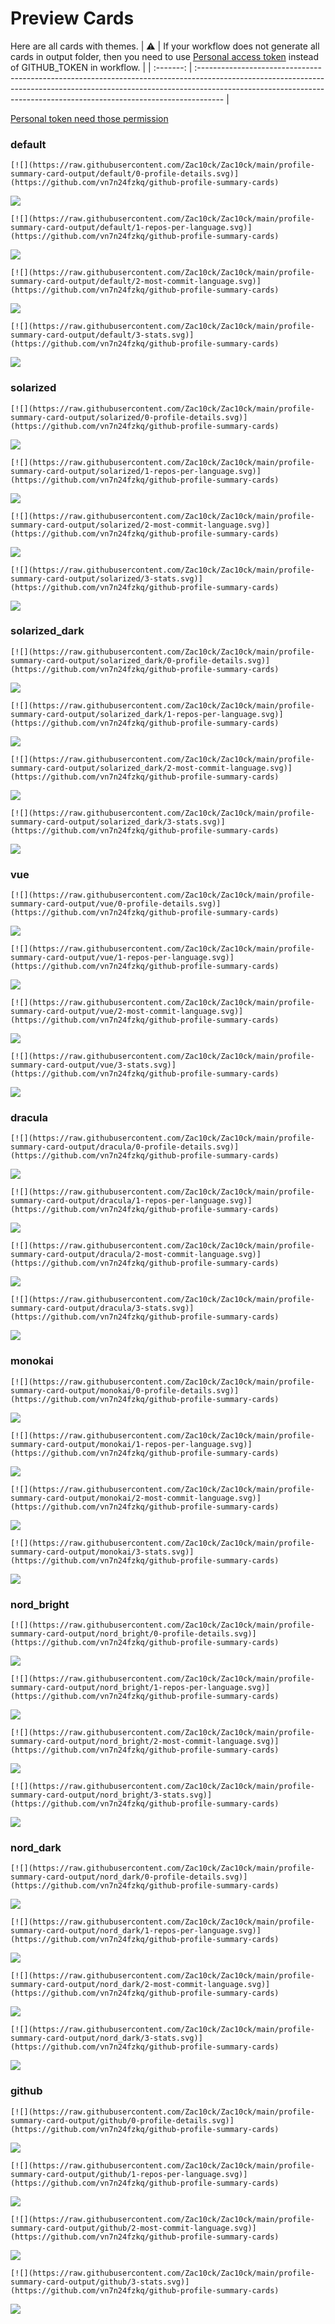 
# Preview Cards

Here are all cards with themes.
| :warning: | If your workflow does not generate all cards in output folder, then you need to use [Personal access token](https://docs.github.com/en/actions/configuring-and-managing-workflows/creating-and-storing-encrypted-secrets) instead of GITHUB_TOKEN in workflow. |
| :-------: | :------------------------------------------------------------------------------------------------------------------------------------------------------------------------------------------------------------------------------------------------ |

[Personal token need those permission](https://github.com/vn7n24fzkq/github-profile-summary-cards/wiki/Personal-access-token-permissions)


### default


```
[![](https://raw.githubusercontent.com/Zac10ck/Zac10ck/main/profile-summary-card-output/default/0-profile-details.svg)](https://github.com/vn7n24fzkq/github-profile-summary-cards)
```
![](https://raw.githubusercontent.com/Zac10ck/Zac10ck/main/profile-summary-card-output/default/0-profile-details.svg)


```
[![](https://raw.githubusercontent.com/Zac10ck/Zac10ck/main/profile-summary-card-output/default/1-repos-per-language.svg)](https://github.com/vn7n24fzkq/github-profile-summary-cards)
```
![](https://raw.githubusercontent.com/Zac10ck/Zac10ck/main/profile-summary-card-output/default/1-repos-per-language.svg)


```
[![](https://raw.githubusercontent.com/Zac10ck/Zac10ck/main/profile-summary-card-output/default/2-most-commit-language.svg)](https://github.com/vn7n24fzkq/github-profile-summary-cards)
```
![](https://raw.githubusercontent.com/Zac10ck/Zac10ck/main/profile-summary-card-output/default/2-most-commit-language.svg)


```
[![](https://raw.githubusercontent.com/Zac10ck/Zac10ck/main/profile-summary-card-output/default/3-stats.svg)](https://github.com/vn7n24fzkq/github-profile-summary-cards)
```
![](https://raw.githubusercontent.com/Zac10ck/Zac10ck/main/profile-summary-card-output/default/3-stats.svg)


### solarized


```
[![](https://raw.githubusercontent.com/Zac10ck/Zac10ck/main/profile-summary-card-output/solarized/0-profile-details.svg)](https://github.com/vn7n24fzkq/github-profile-summary-cards)
```
![](https://raw.githubusercontent.com/Zac10ck/Zac10ck/main/profile-summary-card-output/solarized/0-profile-details.svg)


```
[![](https://raw.githubusercontent.com/Zac10ck/Zac10ck/main/profile-summary-card-output/solarized/1-repos-per-language.svg)](https://github.com/vn7n24fzkq/github-profile-summary-cards)
```
![](https://raw.githubusercontent.com/Zac10ck/Zac10ck/main/profile-summary-card-output/solarized/1-repos-per-language.svg)


```
[![](https://raw.githubusercontent.com/Zac10ck/Zac10ck/main/profile-summary-card-output/solarized/2-most-commit-language.svg)](https://github.com/vn7n24fzkq/github-profile-summary-cards)
```
![](https://raw.githubusercontent.com/Zac10ck/Zac10ck/main/profile-summary-card-output/solarized/2-most-commit-language.svg)


```
[![](https://raw.githubusercontent.com/Zac10ck/Zac10ck/main/profile-summary-card-output/solarized/3-stats.svg)](https://github.com/vn7n24fzkq/github-profile-summary-cards)
```
![](https://raw.githubusercontent.com/Zac10ck/Zac10ck/main/profile-summary-card-output/solarized/3-stats.svg)


### solarized_dark


```
[![](https://raw.githubusercontent.com/Zac10ck/Zac10ck/main/profile-summary-card-output/solarized_dark/0-profile-details.svg)](https://github.com/vn7n24fzkq/github-profile-summary-cards)
```
![](https://raw.githubusercontent.com/Zac10ck/Zac10ck/main/profile-summary-card-output/solarized_dark/0-profile-details.svg)


```
[![](https://raw.githubusercontent.com/Zac10ck/Zac10ck/main/profile-summary-card-output/solarized_dark/1-repos-per-language.svg)](https://github.com/vn7n24fzkq/github-profile-summary-cards)
```
![](https://raw.githubusercontent.com/Zac10ck/Zac10ck/main/profile-summary-card-output/solarized_dark/1-repos-per-language.svg)


```
[![](https://raw.githubusercontent.com/Zac10ck/Zac10ck/main/profile-summary-card-output/solarized_dark/2-most-commit-language.svg)](https://github.com/vn7n24fzkq/github-profile-summary-cards)
```
![](https://raw.githubusercontent.com/Zac10ck/Zac10ck/main/profile-summary-card-output/solarized_dark/2-most-commit-language.svg)


```
[![](https://raw.githubusercontent.com/Zac10ck/Zac10ck/main/profile-summary-card-output/solarized_dark/3-stats.svg)](https://github.com/vn7n24fzkq/github-profile-summary-cards)
```
![](https://raw.githubusercontent.com/Zac10ck/Zac10ck/main/profile-summary-card-output/solarized_dark/3-stats.svg)


### vue


```
[![](https://raw.githubusercontent.com/Zac10ck/Zac10ck/main/profile-summary-card-output/vue/0-profile-details.svg)](https://github.com/vn7n24fzkq/github-profile-summary-cards)
```
![](https://raw.githubusercontent.com/Zac10ck/Zac10ck/main/profile-summary-card-output/vue/0-profile-details.svg)


```
[![](https://raw.githubusercontent.com/Zac10ck/Zac10ck/main/profile-summary-card-output/vue/1-repos-per-language.svg)](https://github.com/vn7n24fzkq/github-profile-summary-cards)
```
![](https://raw.githubusercontent.com/Zac10ck/Zac10ck/main/profile-summary-card-output/vue/1-repos-per-language.svg)


```
[![](https://raw.githubusercontent.com/Zac10ck/Zac10ck/main/profile-summary-card-output/vue/2-most-commit-language.svg)](https://github.com/vn7n24fzkq/github-profile-summary-cards)
```
![](https://raw.githubusercontent.com/Zac10ck/Zac10ck/main/profile-summary-card-output/vue/2-most-commit-language.svg)


```
[![](https://raw.githubusercontent.com/Zac10ck/Zac10ck/main/profile-summary-card-output/vue/3-stats.svg)](https://github.com/vn7n24fzkq/github-profile-summary-cards)
```
![](https://raw.githubusercontent.com/Zac10ck/Zac10ck/main/profile-summary-card-output/vue/3-stats.svg)


### dracula


```
[![](https://raw.githubusercontent.com/Zac10ck/Zac10ck/main/profile-summary-card-output/dracula/0-profile-details.svg)](https://github.com/vn7n24fzkq/github-profile-summary-cards)
```
![](https://raw.githubusercontent.com/Zac10ck/Zac10ck/main/profile-summary-card-output/dracula/0-profile-details.svg)


```
[![](https://raw.githubusercontent.com/Zac10ck/Zac10ck/main/profile-summary-card-output/dracula/1-repos-per-language.svg)](https://github.com/vn7n24fzkq/github-profile-summary-cards)
```
![](https://raw.githubusercontent.com/Zac10ck/Zac10ck/main/profile-summary-card-output/dracula/1-repos-per-language.svg)


```
[![](https://raw.githubusercontent.com/Zac10ck/Zac10ck/main/profile-summary-card-output/dracula/2-most-commit-language.svg)](https://github.com/vn7n24fzkq/github-profile-summary-cards)
```
![](https://raw.githubusercontent.com/Zac10ck/Zac10ck/main/profile-summary-card-output/dracula/2-most-commit-language.svg)


```
[![](https://raw.githubusercontent.com/Zac10ck/Zac10ck/main/profile-summary-card-output/dracula/3-stats.svg)](https://github.com/vn7n24fzkq/github-profile-summary-cards)
```
![](https://raw.githubusercontent.com/Zac10ck/Zac10ck/main/profile-summary-card-output/dracula/3-stats.svg)


### monokai


```
[![](https://raw.githubusercontent.com/Zac10ck/Zac10ck/main/profile-summary-card-output/monokai/0-profile-details.svg)](https://github.com/vn7n24fzkq/github-profile-summary-cards)
```
![](https://raw.githubusercontent.com/Zac10ck/Zac10ck/main/profile-summary-card-output/monokai/0-profile-details.svg)


```
[![](https://raw.githubusercontent.com/Zac10ck/Zac10ck/main/profile-summary-card-output/monokai/1-repos-per-language.svg)](https://github.com/vn7n24fzkq/github-profile-summary-cards)
```
![](https://raw.githubusercontent.com/Zac10ck/Zac10ck/main/profile-summary-card-output/monokai/1-repos-per-language.svg)


```
[![](https://raw.githubusercontent.com/Zac10ck/Zac10ck/main/profile-summary-card-output/monokai/2-most-commit-language.svg)](https://github.com/vn7n24fzkq/github-profile-summary-cards)
```
![](https://raw.githubusercontent.com/Zac10ck/Zac10ck/main/profile-summary-card-output/monokai/2-most-commit-language.svg)


```
[![](https://raw.githubusercontent.com/Zac10ck/Zac10ck/main/profile-summary-card-output/monokai/3-stats.svg)](https://github.com/vn7n24fzkq/github-profile-summary-cards)
```
![](https://raw.githubusercontent.com/Zac10ck/Zac10ck/main/profile-summary-card-output/monokai/3-stats.svg)


### nord_bright


```
[![](https://raw.githubusercontent.com/Zac10ck/Zac10ck/main/profile-summary-card-output/nord_bright/0-profile-details.svg)](https://github.com/vn7n24fzkq/github-profile-summary-cards)
```
![](https://raw.githubusercontent.com/Zac10ck/Zac10ck/main/profile-summary-card-output/nord_bright/0-profile-details.svg)


```
[![](https://raw.githubusercontent.com/Zac10ck/Zac10ck/main/profile-summary-card-output/nord_bright/1-repos-per-language.svg)](https://github.com/vn7n24fzkq/github-profile-summary-cards)
```
![](https://raw.githubusercontent.com/Zac10ck/Zac10ck/main/profile-summary-card-output/nord_bright/1-repos-per-language.svg)


```
[![](https://raw.githubusercontent.com/Zac10ck/Zac10ck/main/profile-summary-card-output/nord_bright/2-most-commit-language.svg)](https://github.com/vn7n24fzkq/github-profile-summary-cards)
```
![](https://raw.githubusercontent.com/Zac10ck/Zac10ck/main/profile-summary-card-output/nord_bright/2-most-commit-language.svg)


```
[![](https://raw.githubusercontent.com/Zac10ck/Zac10ck/main/profile-summary-card-output/nord_bright/3-stats.svg)](https://github.com/vn7n24fzkq/github-profile-summary-cards)
```
![](https://raw.githubusercontent.com/Zac10ck/Zac10ck/main/profile-summary-card-output/nord_bright/3-stats.svg)


### nord_dark


```
[![](https://raw.githubusercontent.com/Zac10ck/Zac10ck/main/profile-summary-card-output/nord_dark/0-profile-details.svg)](https://github.com/vn7n24fzkq/github-profile-summary-cards)
```
![](https://raw.githubusercontent.com/Zac10ck/Zac10ck/main/profile-summary-card-output/nord_dark/0-profile-details.svg)


```
[![](https://raw.githubusercontent.com/Zac10ck/Zac10ck/main/profile-summary-card-output/nord_dark/1-repos-per-language.svg)](https://github.com/vn7n24fzkq/github-profile-summary-cards)
```
![](https://raw.githubusercontent.com/Zac10ck/Zac10ck/main/profile-summary-card-output/nord_dark/1-repos-per-language.svg)


```
[![](https://raw.githubusercontent.com/Zac10ck/Zac10ck/main/profile-summary-card-output/nord_dark/2-most-commit-language.svg)](https://github.com/vn7n24fzkq/github-profile-summary-cards)
```
![](https://raw.githubusercontent.com/Zac10ck/Zac10ck/main/profile-summary-card-output/nord_dark/2-most-commit-language.svg)


```
[![](https://raw.githubusercontent.com/Zac10ck/Zac10ck/main/profile-summary-card-output/nord_dark/3-stats.svg)](https://github.com/vn7n24fzkq/github-profile-summary-cards)
```
![](https://raw.githubusercontent.com/Zac10ck/Zac10ck/main/profile-summary-card-output/nord_dark/3-stats.svg)


### github


```
[![](https://raw.githubusercontent.com/Zac10ck/Zac10ck/main/profile-summary-card-output/github/0-profile-details.svg)](https://github.com/vn7n24fzkq/github-profile-summary-cards)
```
![](https://raw.githubusercontent.com/Zac10ck/Zac10ck/main/profile-summary-card-output/github/0-profile-details.svg)


```
[![](https://raw.githubusercontent.com/Zac10ck/Zac10ck/main/profile-summary-card-output/github/1-repos-per-language.svg)](https://github.com/vn7n24fzkq/github-profile-summary-cards)
```
![](https://raw.githubusercontent.com/Zac10ck/Zac10ck/main/profile-summary-card-output/github/1-repos-per-language.svg)


```
[![](https://raw.githubusercontent.com/Zac10ck/Zac10ck/main/profile-summary-card-output/github/2-most-commit-language.svg)](https://github.com/vn7n24fzkq/github-profile-summary-cards)
```
![](https://raw.githubusercontent.com/Zac10ck/Zac10ck/main/profile-summary-card-output/github/2-most-commit-language.svg)


```
[![](https://raw.githubusercontent.com/Zac10ck/Zac10ck/main/profile-summary-card-output/github/3-stats.svg)](https://github.com/vn7n24fzkq/github-profile-summary-cards)
```
![](https://raw.githubusercontent.com/Zac10ck/Zac10ck/main/profile-summary-card-output/github/3-stats.svg)

